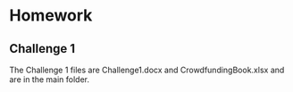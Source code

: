 # Homework

## Challenge 1
  The Challenge 1 files are Challenge1.docx and CrowdfundingBook.xlsx and are in the main folder.
